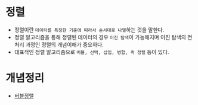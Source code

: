 # 정렬
- 정렬이란 `데이터를 특정한 기준에 따라서 순서대로 나열`하는 것을 말한다.
- 정렬 알고리즘을 통해 정렬된 데이터의 경우 `이진 탐색`이 가능해지며 이진 탐색의 전처리 과정인 정렬의 개념이해가 중요하다.
- 대표적인 정렬 알고리즘으로 `버블, 선택, 삽입, 병합, 퀵 정렬` 등이 있다.

# 개념정리
- [버블정렬](https://velog.io/@codenmh0822/%EC%A0%95%EB%A0%AC-%EC%95%8C%EA%B3%A0%EB%A6%AC%EC%A6%98-%EB%B2%84%EB%B8%94-%EC%A0%95%EB%A0%AC)